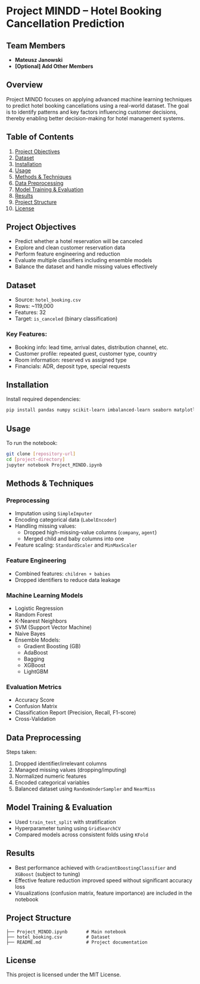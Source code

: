 # Project MINDD – Hotel Booking Cancellation Prediction

## Team Members
- **Mateusz Janowski**
- **[Optional] Add Other Members**

## Overview
Project MINDD focuses on applying advanced machine learning techniques to predict hotel booking cancellations using a real-world dataset. The goal is to identify patterns and key factors influencing customer decisions, thereby enabling better decision-making for hotel management systems.

## Table of Contents
1. [Project Objectives](#project-objectives)
2. [Dataset](#dataset)
3. [Installation](#installation)
4. [Usage](#usage)
5. [Methods & Techniques](#methods--techniques)
6. [Data Preprocessing](#data-preprocessing)
7. [Model Training & Evaluation](#model-training--evaluation)
8. [Results](#results)
9. [Project Structure](#project-structure)
10. [License](#license)

## Project Objectives
- Predict whether a hotel reservation will be canceled
- Explore and clean customer reservation data
- Perform feature engineering and reduction
- Evaluate multiple classifiers including ensemble models
- Balance the dataset and handle missing values effectively

## Dataset
- Source: `hotel_booking.csv`
- Rows: ~119,000
- Features: 32
- Target: `is_canceled` (binary classification)

### Key Features:
- Booking info: lead time, arrival dates, distribution channel, etc.
- Customer profile: repeated guest, customer type, country
- Room information: reserved vs assigned type
- Financials: ADR, deposit type, special requests

## Installation

Install required dependencies:

```bash
pip install pandas numpy scikit-learn imbalanced-learn seaborn matplotlib xgboost lightgbm missingno
```

## Usage

To run the notebook:

```bash
git clone [repository-url]
cd [project-directory]
jupyter notebook Project_MINDD.ipynb
```

## Methods & Techniques

### Preprocessing
- Imputation using `SimpleImputer`
- Encoding categorical data (`LabelEncoder`)
- Handling missing values:
  - Dropped high-missing-value columns (`company`, `agent`)
  - Merged child and baby columns into one
- Feature scaling: `StandardScaler` and `MinMaxScaler`

### Feature Engineering
- Combined features: `children + babies`
- Dropped identifiers to reduce data leakage

### Machine Learning Models
- Logistic Regression
- Random Forest
- K-Nearest Neighbors
- SVM (Support Vector Machine)
- Naive Bayes
- Ensemble Models:
  - Gradient Boosting (GB)
  - AdaBoost
  - Bagging
  - XGBoost
  - LightGBM

### Evaluation Metrics
- Accuracy Score
- Confusion Matrix
- Classification Report (Precision, Recall, F1-score)
- Cross-Validation

## Data Preprocessing

Steps taken:
1. Dropped identifier/irrelevant columns
2. Managed missing values (dropping/imputing)
3. Normalized numeric features
4. Encoded categorical variables
5. Balanced dataset using `RandomUnderSampler` and `NearMiss`

## Model Training & Evaluation

- Used `train_test_split` with stratification
- Hyperparameter tuning using `GridSearchCV`
- Compared models across consistent folds using `KFold`

## Results

- Best performance achieved with `GradientBoostingClassifier` and `XGBoost` (subject to tuning)
- Effective feature reduction improved speed without significant accuracy loss
- Visualizations (confusion matrix, feature importance) are included in the notebook

## Project Structure

```
├── Project_MINDD.ipynb       # Main notebook
├── hotel_booking.csv         # Dataset
├── README.md                 # Project documentation
```

## License

This project is licensed under the MIT License.
